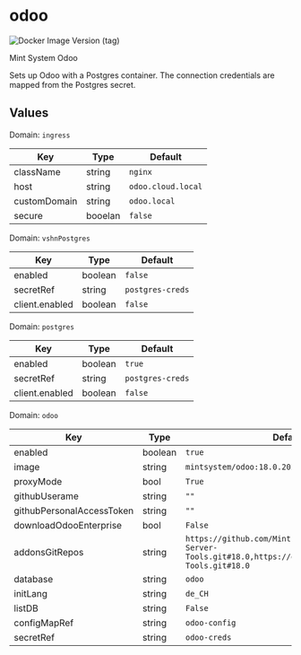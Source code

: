 # odoo

![Docker Image Version (tag)](https://img.shields.io/docker/v/mintsystem/odoo/18.0)

Mint System Odoo

Sets up Odoo with a Postgres container. The connection credentials are mapped from the Postgres secret.

## Values

Domain: `ingress`

| Key          | Type    | Default            |
| ------------ | ------- | ------------------ |
| className    | string  | `nginx`            |
| host         | string  | `odoo.cloud.local` |
| customDomain | string  | `odoo.local`       |
| secure       | booelan | `false`            |

Domain: `vshnPostgres`

| Key           | Type    | Default          |
| ------------- | ------- | ---------------- |
| enabled       | boolean | `false`          |
| secretRef | string  | `postgres-creds`  |
| client.enabled | boolean  | `false`     |

Domain: `postgres`

| Key          | Type    | Default          |
| ------------ | ------- | ---------------- |
| enabled      | boolean | `true`           |
| secretRef | string  | `postgres-creds`  |
| client.enabled | boolean  | `false`     |

Domain: `odoo`

| Key                       | Type    | Default                                                                                                       |
| ------------------------- | ------- | ------------------------------------------------------------------------------------------------------------- |
| enabled                   | boolean | `true`                                                                                                        |
| image                     | string  | `mintsystem/odoo:18.0.20250401`                                                                               |
| proxyMode                 | bool    | `True`                                                                                                        |
| githubUserame             | string  | `""`                                                                                                          |
| githubPersonalAccessToken | string  | `""`                                                                                                          |
| downloadOdooEnterprise    | bool    | `False`                                                                                                       |
| addonsGitRepos            | string  | `https://github.com/Mint-System/Odoo-Apps-Server-Tools.git#18.0,https://github.com/OCA/Server-Tools.git#18.0` |
| database                  | string  | `odoo`                                                                                                        |
| initLang                  | string  | `de_CH`                                                                                                       |
| listDB                    | string  | `False`                                                                                                       |
| configMapRef              | string  | `odoo-config`                                                                                                 |
| secretRef                 | string  | `odoo-creds`                                                                                                  |
